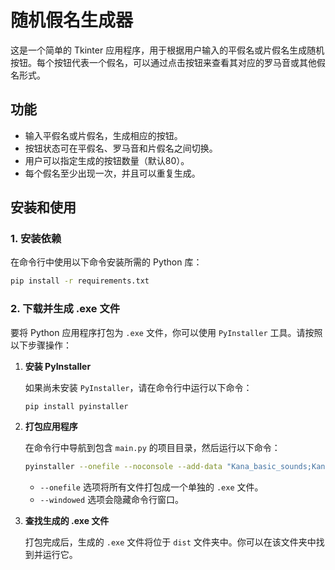 # 随机假名生成器

这是一个简单的 Tkinter 应用程序，用于根据用户输入的平假名或片假名生成随机按钮。每个按钮代表一个假名，可以通过点击按钮来查看其对应的罗马音或其他假名形式。

## 功能

- 输入平假名或片假名，生成相应的按钮。
- 按钮状态可在平假名、罗马音和片假名之间切换。
- 用户可以指定生成的按钮数量（默认80）。
- 每个假名至少出现一次，并且可以重复生成。

## 安装和使用

### 1. 安装依赖

在命令行中使用以下命令安装所需的 Python 库：

```bash
pip install -r requirements.txt
```

### 2. 下载并生成 .exe 文件

要将 Python 应用程序打包为 `.exe` 文件，你可以使用 `PyInstaller` 工具。请按照以下步骤操作：

1.  **安装 PyInstaller**

    如果尚未安装 `PyInstaller`，请在命令行中运行以下命令：

    ```bash
    pip install pyinstaller
    ```
    
2.  **打包应用程序**

    在命令行中导航到包含 `main.py` 的项目目录，然后运行以下命令：

    ```bash
    pyinstaller --onefile --noconsole --add-data "Kana_basic_sounds;Kana_basic_sounds" --icon="NERV.ico" Kana-Randomizer.py
    ```
    
    -   `--onefile` 选项将所有文件打包成一个单独的 `.exe` 文件。
    -   `--windowed` 选项会隐藏命令行窗口。
    
3.  **查找生成的 .exe 文件**

    打包完成后，生成的 `.exe` 文件将位于 `dist` 文件夹中。你可以在该文件夹中找到并运行它。

